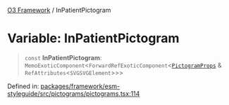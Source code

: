 [O3 Framework](../API.md) / InPatientPictogram

# Variable: InPatientPictogram

> `const` **InPatientPictogram**: `MemoExoticComponent`\<`ForwardRefExoticComponent`\<[`PictogramProps`](../type-aliases/PictogramProps.md) & `RefAttributes`\<`SVGSVGElement`\>\>\>

Defined in: [packages/framework/esm-styleguide/src/pictograms/pictograms.tsx:114](https://github.com/openmrs/openmrs-esm-core/blob/main/packages/framework/esm-styleguide/src/pictograms/pictograms.tsx#L114)
